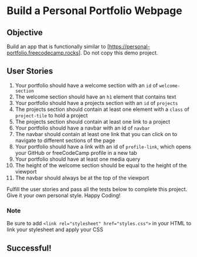 # Build a Personal Portfolio Webpage

## Objective

Build an app that is functionally similar to [https://personal-portfolio.freecodecamp.rocks]. Do not copy this demo project.

## User Stories

1. Your portfolio should have a welcome section with an `id` of `welcome-section`
2. The welcome section should have an `h1` element that contains text
3. Your portfolio should have a projects section with an `id` of `projects`
4. The projects section should contain at least one element with a `class` of `project-tile` to hold a project
5. The projects section should contain at least one link to a project
6. Your portfolio should have a navbar with an id of `navbar`
7. The navbar should contain at least one link that you can click on to navigate to different sections of the page
8. Your portfolio should have a link with an id of `profile-link`, which opens your GitHub or freeCodeCamp profile in a new tab
9. Your portfolio should have at least one media query
10. The height of the welcome section should be equal to the height of the viewport
11. The navbar should always be at the top of the viewport

Fulfill the user stories and pass all the tests below to complete this project. Give it your own personal style. Happy Coding!

### Note

Be sure to add `<link rel="stylesheet" href="styles.css">` in your HTML to link your stylesheet and apply your CSS

## Successful!
